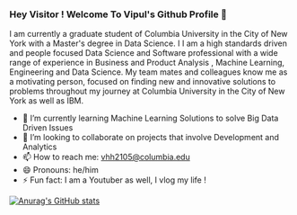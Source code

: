 ### Hey Visitor ! Welcome To Vipul's Github Profile 👋

I am currently a graduate student of Columbia University in the City of New York with a Master's degree in Data Science. I
I am a high standards driven and people focused Data Science and Software professional with a wide range of experience in Business and Product Analysis , Machine Learning, Engineering and Data Science. My team mates and colleagues know me as a motivating person, focused on finding new and innovative solutions to problems throughout my journey at Columbia University in the City of New York as well as IBM. 

- 🌱 I’m currently learning Machine Learning Solutions to solve Big Data Driven Issues
- 👯 I’m looking to collaborate on projects that involve Development and Analytics
- 📫 How to reach me: vhh2105@columbia.edu
- 😄 Pronouns: he/him
- ⚡ Fun fact: I am a Youtuber as well, I vlog my life !

[![Anurag's GitHub stats](https://github-readme-stats.vercel.app/api?username=virslaan)](https://github.com/anuraghazra/github-readme-stats)
